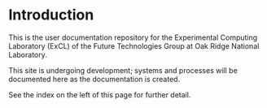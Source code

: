 # Introduction

This is the user documentation repository for the Experimental Computing Laboratory \(ExCL\) of the Future Technologies Group at Oak Ridge National Laboratory.

This site is undergoing development; systems and processes will be documented here as the documentation is created.

See the index on the left of this page for further detail.

